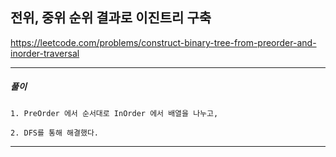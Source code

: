 ## 전위, 중위 순위 결과로 이진트리 구축

https://leetcode.com/problems/construct-binary-tree-from-preorder-and-inorder-traversal

---

<h5> 풀이 </h5>

    1. PreOrder 에서 순서대로 InOrder 에서 배열을 나누고,

    2. DFS를 통해 해결했다.

---
